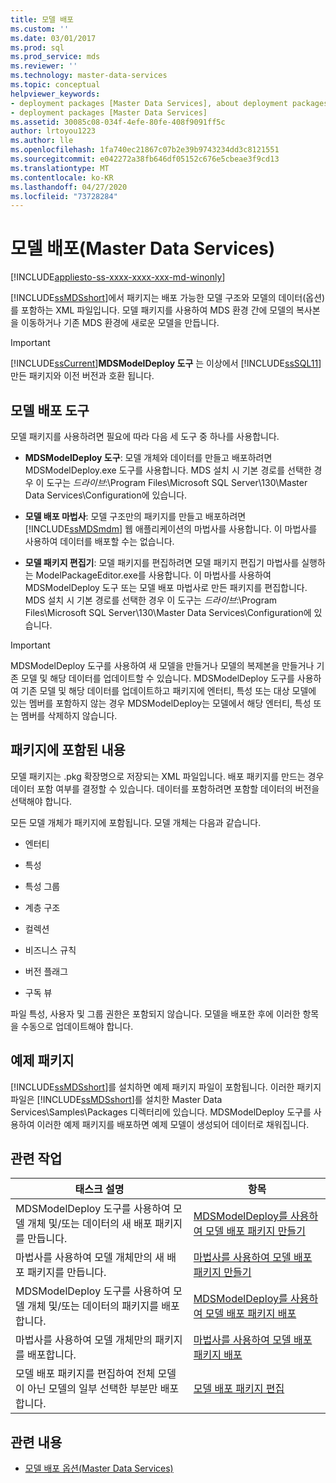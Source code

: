 ```yaml
---
title: 모델 배포
ms.custom: ''
ms.date: 03/01/2017
ms.prod: sql
ms.prod_service: mds
ms.reviewer: ''
ms.technology: master-data-services
ms.topic: conceptual
helpviewer_keywords:
- deployment packages [Master Data Services], about deployment packages
- deployment packages [Master Data Services]
ms.assetid: 30085c08-034f-4efe-80fe-408f9091ff5c
author: lrtoyou1223
ms.author: lle
ms.openlocfilehash: 1fa740ec21867c07b2e39b9743234dd3c8121551
ms.sourcegitcommit: e042272a38fb646df05152c676e5cbeae3f9cd13
ms.translationtype: MT
ms.contentlocale: ko-KR
ms.lasthandoff: 04/27/2020
ms.locfileid: "73728284"
---
```

# <a name="deploying-models-master-data-services"></a>모델 배포(Master Data Services)

[!INCLUDE[appliesto-ss-xxxx-xxxx-xxx-md-winonly](../includes/appliesto-ss-xxxx-xxxx-xxx-md-winonly.md)]

  [!INCLUDE[ssMDSshort](../includes/ssmdsshort-md.md)]에서 패키지는 배포 가능한 모델 구조와 모델의 데이터(옵션)를 포함하는 XML 파일입니다. 모델 패키지를 사용하여 MDS 환경 간에 모델의 복사본을 이동하거나 기존 MDS 환경에 새로운 모델을 만듭니다.  
  
> [!IMPORTANT]  
>  [!INCLUDE[ssCurrent](../includes/sscurrent-md.md)]**MDSModelDeploy 도구** 는 이상에서 [!INCLUDE[ssSQL11](../includes/sssql11-md.md)] 만든 패키지와 이전 버전과 호환 됩니다.  
  
## <a name="tools-for-deploying-models"></a>모델 배포 도구  
 모델 패키지를 사용하려면 필요에 따라 다음 세 도구 중 하나를 사용합니다.  
  
-   **MDSModelDeploy 도구**: 모델 개체와 데이터를 만들고 배포하려면 MDSModelDeploy.exe 도구를 사용합니다. MDS 설치 시 기본 경로를 선택한 경우 이 도구는 *드라이브*:\Program Files\Microsoft SQL Server\130\Master Data Services\Configuration에 있습니다.  
  
-   **모델 배포 마법사**: 모델 구조만의 패키지를 만들고 배포하려면 [!INCLUDE[ssMDSmdm](../includes/ssmdsmdm-md.md)] 웹 애플리케이션의 마법사를 사용합니다. 이 마법사를 사용하여 데이터를 배포할 수는 없습니다.  
  
-   **모델 패키지 편집기**: 모델 패키지를 편집하려면 모델 패키지 편집기 마법사를 실행하는 ModelPackageEditor.exe를 사용합니다. 이 마법사를 사용하여 MDSModelDeploy 도구 또는 모델 배포 마법사로 만든 패키지를 편집합니다. MDS 설치 시 기본 경로를 선택한 경우 이 도구는 *드라이브*:\Program Files\Microsoft SQL Server\130\Master Data Services\Configuration에 있습니다.  
  
> [!IMPORTANT]  
>  MDSModelDeploy 도구를 사용하여 새 모델을 만들거나 모델의 복제본을 만들거나 기존 모델 및 해당 데이터를 업데이트할 수 있습니다. MDSModelDeploy 도구를 사용하여 기존 모델 및 해당 데이터를 업데이트하고 패키지에 엔터티, 특성 또는 대상 모델에 있는 멤버를 포함하지 않는 경우 MDSModelDeploy는 모델에서 해당 엔터티, 특성 또는 멤버를 삭제하지 않습니다.  
  
## <a name="what-packages-contain"></a>패키지에 포함된 내용  
 모델 패키지는 .pkg 확장명으로 저장되는 XML 파일입니다. 배포 패키지를 만드는 경우 데이터 포함 여부를 결정할 수 있습니다. 데이터를 포함하려면 포함할 데이터의 버전을 선택해야 합니다.  
  
 모든 모델 개체가 패키지에 포함됩니다. 모델 개체는 다음과 같습니다.  
  
-   엔터티  
  
-   특성  
  
-   특성 그룹  
  
-   계층 구조  
  
-   컬렉션  
  
-   비즈니스 규칙  
  
-   버전 플래그  
  
-   구독 뷰  
  
 파일 특성, 사용자 및 그룹 권한은 포함되지 않습니다. 모델을 배포한 후에 이러한 항목을 수동으로 업데이트해야 합니다.  
  
## <a name="sample-packages"></a>예제 패키지  
 [!INCLUDE[ssMDSshort](../includes/ssmdsshort-md.md)]를 설치하면 예제 패키지 파일이 포함됩니다. 이러한 패키지 파일은 [!INCLUDE[ssMDSshort](../includes/ssmdsshort-md.md)]를 설치한 Master Data Services\Samples\Packages 디렉터리에 있습니다. MDSModelDeploy 도구를 사용하여 이러한 예제 패키지를 배포하면 예제 모델이 생성되어 데이터로 채워집니다.  
  
## <a name="related-tasks"></a>관련 작업  
  
|태스크 설명|항목|  
|----------------------|-----------|  
|MDSModelDeploy 도구를 사용하여 모델 개체 및/또는 데이터의 새 배포 패키지를 만듭니다.|[MDSModelDeploy를 사용하여 모델 배포 패키지 만들기](../master-data-services/create-a-model-deployment-package-by-using-mdsmodeldeploy.md)|  
|마법사를 사용하여 모델 개체만의 새 배포 패키지를 만듭니다.|[마법사를 사용하여 모델 배포 패키지 만들기](../master-data-services/create-a-model-deployment-package-by-using-the-wizard.md)|  
|MDSModelDeploy 도구를 사용하여 모델 개체 및/또는 데이터의 패키지를 배포합니다.|[MDSModelDeploy를 사용하여 모델 배포 패키지 배포](../master-data-services/deploy-a-model-deployment-package-by-using-mdsmodeldeploy.md)|  
|마법사를 사용하여 모델 개체만의 패키지를 배포합니다.|[마법사를 사용하여 모델 배포 패키지 배포](../master-data-services/deploy-a-model-deployment-package-by-using-the-wizard.md)|  
|모델 배포 패키지를 편집하여 전체 모델이 아닌 모델의 일부 선택한 부분만 배포합니다.|[모델 배포 패키지 편집](../master-data-services/edit-a-model-deployment-package.md)|  
  
## <a name="related-content"></a>관련 내용  
  
-   [모델 배포 옵션&#40;Master Data Services&#41;](../master-data-services/model-deployment-options-master-data-services.md)  
  
  

